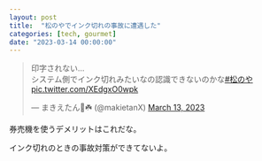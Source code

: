 ```yaml
---
layout: post
title:  "松のやでインク切れの事故に遭遇した"
categories: [tech, gourmet]
date: "2023-03-14 00:00:00"
---
```


<blockquote class="twitter-tweet tw-align-center"><p lang="ja" dir="ltr">印字されない…<br>システム側でインク切れみたいなの認識できないのかな<a href="https://twitter.com/hashtag/%E6%9D%BE%E3%81%AE%E3%82%84?src=hash&amp;ref_src=twsrc%5Etfw">#松のや</a> <a href="https://t.co/XEdgxO0wpk">pic.twitter.com/XEdgxO0wpk</a></p>&mdash; まきえたん🥦☘️ (@makietanX) <a href="https://twitter.com/makietanX/status/1635241787882348544?ref_src=twsrc%5Etfw">March 13, 2023</a></blockquote> <script async src="https://platform.twitter.com/widgets.js" charset="utf-8"></script>

券売機を使うデメリットはこれだな。

インク切れのときの事故対策ができてないよ。


